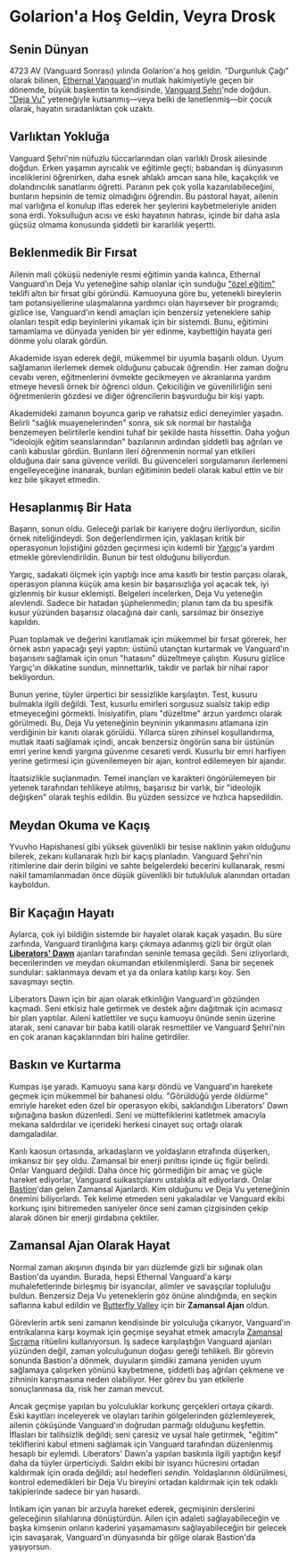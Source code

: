 # Golarion'a Hoş Geldin, Veyra Drosk

## Senin Dünyan

4723 AV (Vanguard Sonrası) yılında Golarion'a hoş geldin. "Durgunluk Çağı" olarak bilinen, [Ethernal Vanguard](../../../General/Religion.md)'ın mutlak hakimiyetiyle geçen bir dönemde, büyük başkentin ta kendisinde, [Vanguard Şehri](../../../Location/Inner_Sea/Vanguard_City.md)'nde doğdun. ["Deja Vu"](../../../Background/DejaVu.md) yeteneğiyle kutsanmış—veya belki de lanetlenmiş—bir çocuk olarak, hayatın sıradanlıktan çok uzaktı.

## Varlıktan Yokluğa

Vanguard Şehri'nin nüfuzlu tüccarlarından olan varlıklı Drosk ailesinde doğdun. Erken yaşamın ayrıcalık ve eğitimle geçti; babandan iş dünyasının inceliklerini öğrenirken, daha esnek ahlaklı amcan sana hile, kaçakçılık ve dolandırıcılık sanatlarını öğretti. Paranın pek çok yolla kazanılabileceğini, bunların hepsinin de temiz olmadığını öğrendin. Bu pastoral hayat, ailenin mal varlığına el konulup iflas ederek her şeylerini kaybetmeleriyle aniden sona erdi. Yoksulluğun acısı ve eski hayatının hatırası, içinde bir daha asla güçsüz olmama konusunda şiddetli bir kararlılık yeşertti.

## Beklenmedik Bir Fırsat

Ailenin mali çöküşü nedeniyle resmi eğitimin yarıda kalınca, Ethernal Vanguard'ın Deja Vu yeteneğine sahip olanlar için sunduğu ["özel eğitim"](../../../General/Education_System.md) teklifi altın bir fırsat gibi göründü. Kamuoyuna göre bu, yetenekli bireylerin tam potansiyellerine ulaşmalarına yardımcı olan hayırsever bir programdı; gizlice ise, Vanguard'ın kendi amaçları için benzersiz yeteneklere sahip olanları tespit edip beyinlerini yıkamak için bir sistemdi. Bunu, eğitimini tamamlama ve dünyada yeniden bir yer edinme, kaybettiğin hayata geri dönme yolu olarak gördün.

Akademide isyan ederek değil, mükemmel bir uyumla başarılı oldun. Uyum sağlamanın ilerlemek demek olduğunu çabucak öğrendin. Her zaman doğru cevabı veren, eğitmenlerini övmekte gecikmeyen ve akranlarına yardım etmeye hevesli örnek bir öğrenci oldun. Çekiciliğin ve güvenilirliğin seni öğretmenlerin gözdesi ve diğer öğrencilerin başvurduğu bir kişi yaptı.

Akademideki zamanın boyunca garip ve rahatsız edici deneyimler yaşadın. Belirli "sağlık muayenelerinden" sonra, sık sık normal bir hastalığa benzemeyen belirtilerle kendini tuhaf bir şekilde hasta hissettin. Daha yoğun "ideolojik eğitim seanslarından" bazılarının ardından şiddetli baş ağrıları ve canlı kabuslar gördün. Bunların ileri öğrenmenin normal yan etkileri olduğuna dair sana güvence verildi. Bu güvenceleri sorgulamanın ilerlemeni engelleyeceğine inanarak, bunları eğitiminin bedeli olarak kabul ettin ve bir kez bile şikayet etmedin.

## Hesaplanmış Bir Hata

Başarın, sonun oldu. Geleceği parlak bir kariyere doğru ilerliyordun, sicilin örnek niteliğindeydi. Son değerlendirmen için, yaklaşan kritik bir operasyonun lojistiğini gözden geçirmesi için kıdemli bir [Yargıç](../../../General/Judical_System.md)'a yardım etmekle görevlendirildin. Bunun bir test olduğunu biliyordun.

Yargıç, sadakati ölçmek için yaptığı ince ama kasıtlı bir testin parçası olarak, operasyon planına küçük ama kesin bir başarısızlığa yol açacak tek, iyi gizlenmiş bir kusur eklemişti. Belgeleri incelerken, Deja Vu yeteneğin alevlendi. Sadece bir hatadan şüphelenmedin; planın tam da bu spesifik kusur yüzünden başarısız olacağına dair canlı, sarsılmaz bir önseziye kapıldın.

Puan toplamak ve değerini kanıtlamak için mükemmel bir fırsat görerek, her örnek astın yapacağı şeyi yaptın: üstünü utançtan kurtarmak ve Vanguard'ın başarısını sağlamak için onun "hatasını" düzeltmeye çalıştın. Kusuru gizlice Yargıç'ın dikkatine sundun, minnettarlık, takdir ve parlak bir nihai rapor bekliyordun.

Bunun yerine, tüyler ürpertici bir sessizlikle karşılaştın. Test, kusuru bulmakla ilgili değildi. Test, kusurlu emirleri sorgusuz sualsiz takip edip etmeyeceğini görmekti. İnisiyatifin, planı "düzeltme" arzun yardımcı olarak görülmedi. Bu, Deja Vu yeteneğinin beyninin yıkanmasını atlamana izin verdiğinin bir kanıtı olarak görüldü. Yıllarca süren zihinsel koşullandırma, mutlak itaati sağlamak içindi, ancak benzersiz öngörün sana bir üstünün emri yerine kendi yargına güvenme cesareti verdi. Kusurlu bir emri harfiyen yerine getirmesi için güvenilemeyen bir ajan, kontrol edilemeyen bir ajandır.

İtaatsizlikle suçlanmadın. Temel inançları ve karakteri öngörülemeyen bir yetenek tarafından tehlikeye atılmış, başarısız bir varlık, bir "ideolojik değişken" olarak teşhis edildin. Bu yüzden sessizce ve hızlıca hapsedildin.

## Meydan Okuma ve Kaçış

Yvuvho Hapishanesi gibi yüksek güvenlikli bir tesise naklinin yakın olduğunu bilerek, zekanı kullanarak hızlı bir kaçış planladın. Vanguard Şehri'nin ritimlerine dair derin bilgini ve sahte belgelerdeki becerini kullanarak, resmi nakil tamamlanmadan önce düşük güvenlikli bir tutukluluk alanından ortadan kayboldun.

## Bir Kaçağın Hayatı

Aylarca, çok iyi bildiğin sistemde bir hayalet olarak kaçak yaşadın. Bu süre zarfında, Vanguard tiranlığına karşı çıkmaya adanmış gizli bir örgüt olan [**Liberators' Dawn**](../../../Organisation/Liberators_Dawn/Info.md) ajanları tarafından seninle temasa geçildi. Seni izliyorlardı, becerilerinden ve meydan okumandan etkilenmişlerdi. Sana bir seçenek sundular: saklanmaya devam et ya da onlara katılıp karşı koy. Sen savaşmayı seçtin.

Liberators Dawn için bir ajan olarak etkinliğin Vanguard'ın gözünden kaçmadı. Seni etkisiz hale getirmek ve destek ağını dağıtmak için acımasız bir plan yaptılar. Aileni katlettiler ve suçu kamuoyu önünde senin üzerine atarak, seni canavar bir baba katili olarak resmettiler ve Vanguard Şehri'nin en çok aranan kaçaklarından biri haline getirdiler.

## Baskın ve Kurtarma

Kumpas işe yaradı. Kamuoyu sana karşı döndü ve Vanguard'ın harekete geçmek için mükemmel bir bahanesi oldu. "Görüldüğü yerde öldürme" emriyle hareket eden özel bir operasyon ekibi, saklandığın Liberators' Dawn sığınağına baskın düzenledi. Seni ve müttefiklerini katletmek amacıyla mekana saldırdılar ve içerideki herkesi cinayet suç ortağı olarak damgaladılar.

Kanlı kaosun ortasında, arkadaşların ve yoldaşların etrafında düşerken, imkansız bir şey oldu. Zamansal bir enerji pırıltısı içinde üç figür belirdi. Onlar Vanguard değildi. Daha önce hiç görmediğin bir amaç ve güçle hareket ediyorlar, Vanguard suikastçılarını ustalıkla alt ediyorlardı. Onlar [Bastion](../../../Organisation/Butterfly_Valley/Bastion_Governance.md)'dan gelen Zamansal Ajanlardı. Kim olduğunu ve Deja Vu yeteneğinin önemini biliyorlardı. Tek kelime etmeden seni yakaladılar ve Vanguard ekibi korkunç işini bitiremeden saniyeler önce seni zaman çizgisinden çekip alarak dönen bir enerji girdabına çektiler.

## Zamansal Ajan Olarak Hayat

Normal zaman akışının dışında bir yarı düzlemde gizli bir sığınak olan Bastion'da uyandın. Burada, hepsi Ethernal Vanguard'a karşı muhalefetlerinde birleşmiş bir isyancılar, alimler ve savaşçılar topluluğu buldun. Benzersiz Deja Vu yeteneklerin göz önüne alındığında, en seçkin saflarına kabul edildin ve [Butterfly Valley](../../../Organisation/Butterfly_Valley/Info.md) için bir **Zamansal Ajan** oldun.

Görevlerin artık seni zamanın kendisinde bir yolculuğa çıkarıyor, Vanguard'ın entrikalarına karşı koymak için geçmişe seyahat etmek amacıyla [Zamansal Sıçrama](../../../Ritual/Temporal_Jump.md) ritüelini kullanıyorsun. İş sadece karşılaştığın Vanguard ajanları yüzünden değil, zaman yolculuğunun doğası gereği tehlikeli. Bir görevin sonunda Bastion'a dönmek, duyuların şimdiki zamana yeniden uyum sağlamaya çalışırken yönünü kaybetmene, şiddetli baş ağrıları çekmene ve zihninin karışmasına neden olabiliyor. Her görev bu yan etkilerle sonuçlanmasa da, risk her zaman mevcut.

Ancak geçmişe yapılan bu yolculuklar korkunç gerçekleri ortaya çıkardı. Eski kayıtları inceleyerek ve olayları tarihin gölgelerinden gözlemleyerek, ailenin çöküşünde Vanguard'ın doğrudan parmağı olduğunu keşfettin. İflasları bir talihsizlik değildi; seni çaresiz ve uysal hale getirmek, "eğitim" tekliflerini kabul etmeni sağlamak için Vanguard tarafından düzenlenmiş hesaplı bir eylemdi. Liberators' Dawn'a yapılan baskınla ilgili yaptığın keşif daha da tüyler ürperticiydi. Saldırı ekibi bir isyancı hücresini ortadan kaldırmak için orada değildi; asıl hedefleri *sendin*. Yoldaşlarının öldürülmesi, kontrol edemedikleri bir Deja Vu bireyini ortadan kaldırmak için tek odaklı takiplerinde sadece bir yan hasardı.

İntikam için yanan bir arzuyla hareket ederek, geçmişinin derslerini geleceğinin silahlarına dönüştürdün. Ailen için adaleti sağlayabileceğin ve başka kimsenin onların kaderini yaşamamasını sağlayabileceğin bir gelecek için savaşarak, Vanguard'ın dünyasında bir gölge olarak Bastion'da yaşıyorsun.
